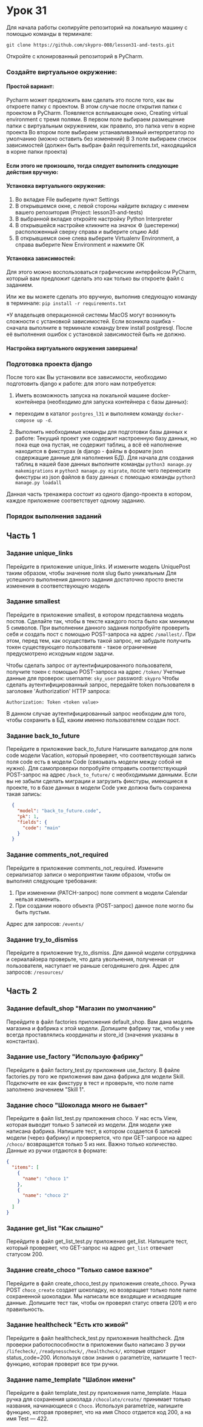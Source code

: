 # Урок 31
Для начала работы скопируйте репозиторий на локальную машину с помощью команды в терминале:

`git clone https://github.com/skypro-008/lesson31-and-tests.git`

Откройте с клонированный репозиторий в PyCharm.

### Создайте виртуальное окружение:

#### Простой вариант:
Pycharm может предложить вам сделать это после того, как вы откроете папку с проектом.
В этом случае после открытия папки с проектом в PyCharm.
Появляется всплывающее окно, Creating virtual environment c тремя полями.
В первом поле выбираем размещение папки с виртуальным окружением, как правило, это папка venv
в корне проекта
Во втором поле выбираем устанавливаемый интерпретатор по умолчанию (можно оставить без изменений)
В 3 поле выбираем список зависимостей (должен быть выбран файл requirements.txt, 
находящийся в корне папки проекта)

#### Если этого не произошло, тогда следует выполнить следующие действия вручную:
#### Установка виртуального окружения:
1. Во вкладке File выберите пункт Settings
2. В открывшемся окне, с левой стороны найдите вкладку с именем
вашего репозитория (Project: lesson31-and-tests)
3. В выбранной вкладке откройте настройку Python Interpreter
4. В открывшейся настройке кликните на значок ⚙ (шестеренки) 
расположенный сверху справа и выберите опцию Add
5. В открывшемся окне слева выберите Virtualenv Environment, 
а справа выберите New Environment и нажмите ОК

#### Установка зависимостей:
Для этого можно воспользоваться графическим интерфейсом PyCharm,
который вам предложит сделать это как только вы откроете файл с заданием.

Или же вы можете сделать это вручную, выполнив следующую команду в терминале:
`pip install -r requirements.txt`

*У владельцев операционной системы MacOS могут возникнуть сложности с установкой зависимостей.
Если возникла ошибка - сначала выполните в терминале команду brew install postgresql.
После её выполнения ошибок с установкой зависимостей быть не должно.
#### Настройка виртуального окружения завершена!

### Подготовка проекта django
После того как Вы установили все зависимости, необходимо подготовить django к работе:
для этого нам потребуется:

1. Иметь возможность запуска на локальной машине docker-контейнера 
(необходимо для запуска контейнера с базы данных):
- переходим в каталог `postgres_l31` и выполняем команду `docker-compose up -d`.

2. Выполнить необходимые команды для подготовки базы данных к работе:
Текущий проект уже содержит настроенную базу данных, но пока еще она 
пустая, не содержит таблиц, а всё её наполнение
находится в фикстурах (в django - файлы в формате json содержащие данные для наполнения БД).
Для начала для создания таблиц в нашей базе данных выполните команды
`python3 manage.py makemigrations` и `python3 manage.py migrate`,
после чего перенесите фикстуры из json файлов в базу данных с помощью команды
`python3 manage.py loadall`

Данная часть тренажера состоит из одного django-проекта в котором,
каждое приложение соответствует одному заданию.


### Порядок выполнения заданий

## Часть 1


### Задание unique_links
Перейдите в приложение unique_links.
И измените модель UniquePost таким образом, чтобы значение поля slug было уникальным
Для успешного выполнения данного задания достаточно просто внести изменения в соответствующую модель 

### Задание smallest
Перейдите в приложение smallest, в котором представлена модель постов.
Сделайте так, чтобы в тексте каждого поста было как минимум 5 символов.
При выполнении данного задания попробуйте проверить себя и создать пост с помощью POST-запроса
на адрес `/smallest/`. 
При этом, перед тем, как осуществить такой запрос, не забудьте получить токен
существующего пользователя - такое ограничение предусмотрено исходным кодом задачи.

Чтобы сделать запрос от аутентифицированного пользователя,
получите токен c помощью POST-запроса на адрес `/token/`
Учетные данные для проверок:
username: `sky_user`
password: `skypro`
Чтобы сделать аутентифицированный запрос, передайте token пользователя
в заголовке 'Authorization' HTTP запроса:
```
Authorization: Token <token value>
```
В данном случае аутентифицированный запрос необходим для того, 
чтобы сохранить в БД, каким именно пользователем создан пост.

### Задание back_to_future
Перейдите в приложение back_to_future
Напишите валидатор для поля code модели Vacation,
который проверяет, что соответствующая запись поля code есть в модели Code 
(связывать модели между собой не нужно).
Для самопроверки попробуйте отправить соответствующий POST-запрос на адрес `/back_to_future/` 
с необходимыми данными.
Если вы не забыли сделать миграции и загрузить фикстуры, имеющиеся в проекте,
то в базе данных в модели Code уже должна быть сохранена такая запись:

```json
  {
    "model": "back_to_future.code",
    "pk": 1,
    "fields": {
      "code": "main"
    }
  }
```

### Задание comments_not_required
Перейдите в приложение comments_not_required.
Измените сериализатор записи о мероприятии таким образом,
чтобы он выполнял следующие требования:
1. При изменении (PATCH-запрос) поле comment в модели Calendar нельзя изменить.
2. При создании нового объекта (POST-запрос) данное поле могло бы быть пустым.

Адрес для запросов: `/events/`
   
### Задание try_to_dismiss
Перейдите в приложение try_to_dismiss.
Для данной модели сотрудника и сериалайзера проверьте, 
что дата увольнения, полученная от пользователя, наступает не раньше сегодняшнего дня.
Адрес для запросов: `/resources/`

## Часть 2

### Задание default_shop "Магазин по умолчанию"
Перейдите в файл factories приложения default_shop.
Вам дана модель магазина и фабрика к этой модели. 
Допишите фабрику так, чтобы у нее всегда проставлялись 
координаты и store_id (значения указаны в константах).


### Задание use_factory "Использую фабрику"
Перейдите в файл factory_test.py приложения use_factory.
В файле factories.py того же приложения вам дана фабрика для модели Skill. 
Подключите ее как фикстуру в тест и проверьте, 
что поле name заполнено значением "Skill 1".

### Задание choco "Шоколада много не бывает"
Перейдите в файл list_test.py приложения choco.
У нас есть View, которая выводит только 5 записей из модели. 
Для модели уже написана фабрика. 
Напишите тест, в котором создается 6 записей модели (через фабрику) 
и проверяется, что при GET-запросе на адрес `/choco/` возвращается только 5 из них. 
Важно только количество. 
Данные из ручки отдаются в формате: 
```json
{
  "items": [
    {
      "name": "choco 1"
    },
    {
      "name": "choco 2"
    }
  ]
}
```

### Задание get_list "Как слышно" 
Перейдите в файл get_list_test.py приложения get_list.
Напишите тест, который проверяет, что GET-запрос на адрес `get_list` отвечает статусом 200.

### Задание create_choco "Только самое важное"
Перейдите в файл create_choco_test.py приложения create_choco.
Ручка POST `choco_create` создает шоколадку, но возвращает 
только поле name сохраненной шоколадки. 
Мы написали все входящие и исходящие данные. 
Допишите тест так, чтобы он проверял статус ответа (201) 
и его правильность.

### Задание healthcheck "Есть кто живой"
Перейдите в файл healthcheck_test.py приложения healthcheck.
Для проверки работоспособности в приложении было написано 3 ручки 
`/lifecheck/`, `/readynesscheck/`, `/healthcheck/`, которые отдают status_code=200. 
Используя свои знания о parametrize, напишите 1 тест-функцию, которая проверит все три ручки.

### Задание name_template "Шаблон имени"
Перейдите в файл template_test.py приложения name_template.
Наша ручка для сохранения шоколада `/chocolate/create/` принимает только названия, 
начинающиеся с `Choco`. Используя parametrize, напишите функцию, 
которая проверяет, что на имя Choco отдается код 200, а на имя Test — 422.
